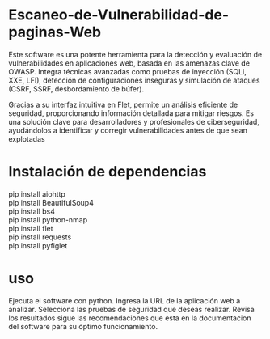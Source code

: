# Escaneo-de-Vulnerabilidad-de-paginas-Web
Este software es una potente herramienta para la detección y evaluación de vulnerabilidades en aplicaciones web, basada en las amenazas clave de OWASP. Integra técnicas avanzadas como pruebas de inyección (SQLi, XXE, LFI), detección de configuraciones inseguras y simulación de ataques (CSRF, SSRF, desbordamiento de búfer).

Gracias a su interfaz intuitiva en Flet, permite un análisis eficiente de seguridad, proporcionando información detallada para mitigar riesgos. Es una solución clave para desarrolladores y profesionales de ciberseguridad, ayudándolos a identificar y corregir vulnerabilidades antes de que sean explotadas
# Instalación de dependencias
pip install aiohttp  
pip install BeautifulSoup4  
pip install bs4  
pip install python-nmap  
pip install flet  
pip install requests  
pip install pyfiglet
# uso
Ejecuta el software con python.
Ingresa la URL de la aplicación web a analizar.
Selecciona las pruebas de seguridad que deseas realizar.
Revisa los resultados
sigue las recomendaciones que esta en la documentacion del software para su óptimo funcionamiento.
